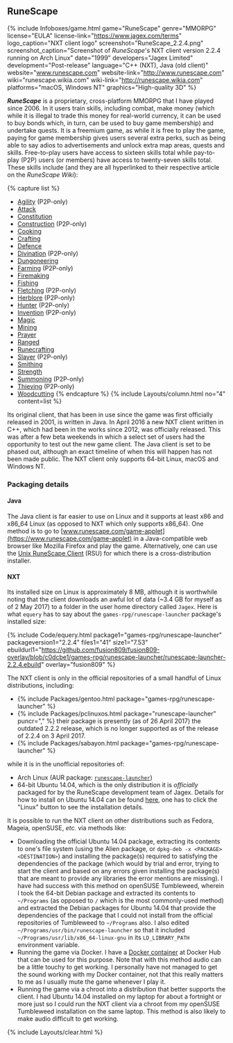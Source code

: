 ## RuneScape
{% include Infoboxes/game.html game="RuneScape" genre="MMORPG" license="EULA" license-link="https://www.jagex.com/terms" logo_caption="NXT client logo" screenshot="RuneScape_2.2.4.png" screenshot_caption="Screenshot of <i>RuneScape</i>'s NXT client version 2.2.4 running on Arch Linux" date="1999" developers="Jagex Limited" development="Post-release" language="C++ (NXT), Java (old client)" website="www.runescape.com" website-link="http://www.runescape.com" wiki="runescape.wikia.com" wiki-link="http://runescape.wikia.com" platforms="macOS, Windows NT" graphics="High-quality 3D" %}

***RuneScape*** is a proprietary, cross-platform MMORPG that I have played since 2006. In it users train skills, including combat, make money (which while it is illegal to trade this money for real-world currency, it can be used to buy bonds which, in turn, can be used to buy game membership) and undertake quests. It is a freemium game, as while it is free to play the game, paying for game membership gives users several extra perks, such as being able to say adios to advertisements and unlock extra map areas, quests and skills. Free-to-play users have access to sixteen skills total while pay-to-play (P2P) users (or members) have access to twenty-seven skills total. These skills include (and they are all hyperlinked to their respective article on the *RuneScape Wiki*):

{% capture list %}
* [Agility](http://runescape.wikia.com/wiki/Agility) (P2P-only)
* [Attack](http://runescape.wikia.com/wiki/Attack)
* [Constitution](http://runescape.wikia.com/wiki/Constitution)
* [Construction](http://runescape.wikia.com/wiki/Construction) (P2P-only)
* [Cooking](http://runescape.wikia.com/wiki/Cooking)
* [Crafting](http://runescape.wikia.com/wiki/Crafting)
* [Defence](http://runescape.wikia.com/wiki/Defence)
* [Divination](http://runescape.wikia.com/wiki/Divination) (P2P-only)
* [Dungoneering](http://runescape.wikia.com/wiki/Dungeoneering)
* [Farming](http://runescape.wikia.com/wiki/Farming) (P2P-only)
* [Firemaking](http://runescape.wikia.com/wiki/Firemaking)
* [Fishing](http://runescape.wikia.com/wiki/Fishing)
* [Fletching](http://runescape.wikia.com/wiki/Fletching) (P2P-only)
* [Herblore](http://runescape.wikia.com/wiki/Herblore) (P2P-only)
* [Hunter](http://runescape.wikia.com/wiki/Hunter) (P2P-only)
* [Invention](http://runescape.wikia.com/wiki/Invention) (P2P-only)
* [Magic](http://runescape.wikia.com/wiki/Magic)
* [Mining](http://runescape.wikia.com/wiki/Mining)
* [Prayer](http://runescape.wikia.com/wiki/Prayer)
* [Ranged](http://runescape.wikia.com/wiki/Ranged)
* [Runecrafting](http://runescape.wikia.com/wiki/Runecrafting)
* [Slayer](http://runescape.wikia.com/wiki/Slayer) (P2P-only)
* [Smithing](http://runescape.wikia.com/wiki/Smithing)
* [Strength](http://runescape.wikia.com/wiki/Strength)
* [Summoning](http://runescape.wikia.com/wiki/Summoning) (P2P-only)
* [Thieving](http://runescape.wikia.com/wiki/Thieving) (P2P-only)
* [Woodcutting](http://runescape.wikia.com/wiki/Woodcutting)
{% endcapture %}
{% include Layouts/column.html no="4" content=list %}

Its original client, that has been in use since the game was first officially released in 2001, is written in Java. In April 2016 a new NXT client written in C++, which had been in the works since 2012, was officially released. This was after a few beta weekends in which a select set of users had the opportunity to test out the new game client. The Java client is set to be phased out, although an exact timeline of when this will happen has not been made public. The NXT client only supports 64-bit Linux, macOS and Windows NT.

### Packaging details
#### Java
The Java client is far easier to use on Linux and it supports at least x86 and x86_64 Linux (as opposed to NXT which only supports x86_64). One method is to go to [www.runescape.com/game-applet](https://www.runescape.com/game-applet) in a Java-compatible web browser like Mozilla Firefox and play the game. Alternatively, one can use the [Unix RuneScape Client](https://github.com/HikariKnight/rsu-client) (RSU) for which there is a cross-distribution installer.

#### NXT
Its installed size on Linux is approximately 8 MB, although it is worthwhile noting that the client downloads an awful lot of data (~3.4 GB for myself as of 2 May 2017) to a folder in the user home directory called `Jagex`. Here is what `equery` has to say about the `games-rpg/runescape-launcher` package's installed size:

{% include Code/equery.html package1="games-rpg/runescape-launcher" packageversion1="2.2.4" files1="41" size1="7.53" ebuildurl1="https://github.com/fusion809/fusion809-overlay/blob/c0dcbe1/games-rpg/runescape-launcher/runescape-launcher-2.2.4.ebuild" overlay="fusion809" %}

The NXT client is only in the official repositories of a small handful of Linux distributions, including:

* {% include Packages/gentoo.html package="games-rpg/runescape-launcher" %}
* {% include Packages/pclinuxos.html package="runescape-launcher" puncr="," %} their package is presently (as of 26 April 2017) the outdated 2.2.2 release, which is no longer supported as of the release of 2.2.4 on 3 April 2017.
* {% include Packages/sabayon.html package="games-rpg/runescape-launcher" %}

while it is in the unofficial repositories of:

* Arch Linux (AUR package: [`runescape-launcher`](https://aur.archlinux.org/packages/runescape-launcher))
* 64-bit Ubuntu 14.04, which is the only distribution it is *officially* packaged for by the RuneScape development team of Jagex. Details for how to install on Ubuntu 14.04 can be found [here](https://www.runescape.com/download), one has to click the "Linux" button to see the installation details.

It is possible to run the NXT client on other distributions such as Fedora, Mageia, openSUSE, *etc.* via methods like:

* Downloading the official Ubuntu 14.04 package, extracting its contents to one's file system (using the Alien package, or `dpkg-deb -x <PACKAGE> <DESTINATION>`) and installing the package(s) required to satisfying the dependencies of the package (which would by trial and error, trying to start the client and based on any errors given installing the package(s) that are meant to provide any libraries the error mentions are missing). I have had success with this method on openSUSE Tumbleweed, wherein I took the 64-bit Debian package and extracted its contents to `~/Programs` (as opposed to `/` which is the most commonly-used method) and extracted the Debian packages for Ubuntu 14.04 that provide the dependencies of the package that I could not install from the official repositories of Tumbleweed to `~/Programs` also. I also edited `~/Programs/usr/bin/runescape-launcher` so that it included `~/Programs/usr/lib/x86_64-linux-gnu` in its `LD_LIBRARY_PATH` environment variable.
* Running the game via Docker. I have a [Docker container](https://hub.docker.com/r/fusion809/runescape-launcher/) at Docker Hub that can be used for this purpose. Note that with this method audio can be a little touchy to get working. I personally have not managed to get the sound working with my Docker container, not that this really matters to me as I usually mute the game whenever I play it.
* Running the game via a chroot into a distribution that better supports the client. I had Ubuntu 14.04 installed on my laptop for about a fortnight or more just so I could run the NXT client via a chroot from my openSUSE Tumbleweed installation on the same laptop. This method is also likely to make audio difficult to get working.

{% include Layouts/clear.html %}
